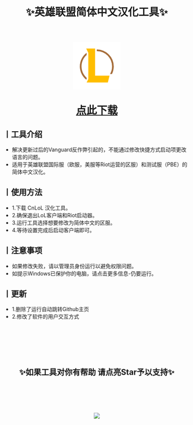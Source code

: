 <h1 align="center"> ✨英雄联盟简体中文汉化工具✨
<br><br>
  
  ![image](https://github.com/Koiii367/LOL/blob/main/LoL.png)  

[点此下载](https://github.com/Koiii367/LOL/releases/download/CnLoL/CnLoL.exe)

</h1>

## 丨工具介绍
* 解决更新过后的Vanguard反作弊引起的，不能通过修改快捷方式启动项更改语言的问题。
* 适用于英雄联盟国际服（欧服，美服等Riot运营的区服）和测试服（PBE）的简体中文汉化。

## 丨使用方法

* 1.下载 CnLoL 汉化工具。
* 2.确保退出LoL客户端和Riot启动器。
* 3.运行工具选择想要修改为简体中文的区服。
* 4.等待设置完成后启动客户端即可。

## 丨注意事项

* 如果修改失败，请以管理员身份运行以避免权限问题。
* 如提示Windows已保护你的电脑，请点击更多信息-仍要运行。

## 丨更新
* 1.删除了运行自动跳转Github主页
* 2.修改了软件的用户交互方式

 <br>
<h2 align="center"> </h2>
<br><br>
<h2 align="center">✨如果工具对你有帮助 请点亮Star予以支持✨

<br><br>

![](https://profile-counter.glitch.me/Koiii367/count.svg)
</h2>




